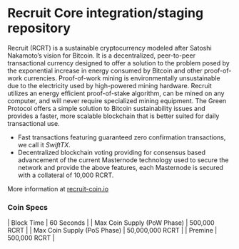 Recruit Core integration/staging repository
=================================================

Recruit (RCRT) is a sustainable cryptocurrency modeled after Satoshi Nakamoto’s vision for Bitcoin. It is a decentralized, peer-to-peer transactional currency designed to offer a solution to the problem posed by the exponential increase in energy consumed by Bitcoin and other proof-of-work currencies. Proof-of-work mining is environmentally unsustainable due to the electricity used by high-powered mining hardware. Recruit utilizes an energy efficient proof-of-stake algorithm, can be mined on any computer, and will never require specialized mining equipment. The Green Protocol offers a simple solution to Bitcoin sustainability issues and provides a faster, more scalable blockchain that is better suited for daily transactional use.

- Fast transactions featuring guaranteed zero confirmation transactions, we call it _SwiftTX_.
- Decentralized blockchain voting providing for consensus based advancement of the current Masternode
  technology used to secure the network and provide the above features, each Masternode is secured
  with a collateral of 10,000 RCRT.

More information at [recruit-coin.io](http://recruit-coin.io/)

### Coin Specs
| Block Time                  | 60 Seconds      |
| Max Coin Supply (PoW Phase) | 500,000 RCRT    |
| Max Coin Supply (PoS Phase) | 50,000,000 RCRT |
| Premine                     | 500,000 RCRT    |


